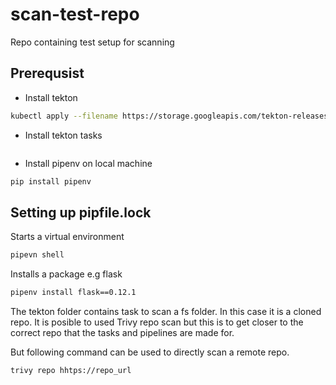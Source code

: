 # scan-test-repo

Repo containing test setup for scanning

## Prerequsist

- Install tekton

``` bash
kubectl apply --filename https://storage.googleapis.com/tekton-releases/pipeline/latest/release.yaml
```
- Install tekton tasks

``` bash
```

- Install pipenv on local machine

``` bash
pip install pipenv
```

## Setting up pipfile.lock

Starts a virtual environment

``` bash
pipevn shell
```

Installs a package e.g flask

``` bash
pipenv install flask==0.12.1
```

The tekton folder contains task to scan a fs folder. In this case it is a cloned repo. It is posible to used Trivy repo scan but this is to get closer to the correct repo that the tasks and pipelines are made for.

But following command can be used to directly scan a remote repo.

``` bash
trivy repo hhtps://repo_url
```
